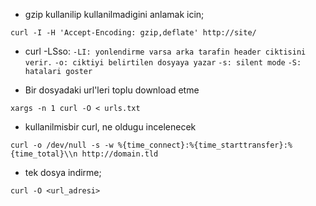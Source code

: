 * gzip kullanilip kullanilmadigini anlamak icin;
```
curl -I -H 'Accept-Encoding: gzip,deflate' http://site/
```

* curl -LSso:
`-LI: yonlendirme varsa arka tarafin header ciktisini verir.` 
`-o: ciktiyi belirtilen dosyaya yazar`
`-s: silent mode`
`-S: hatalari goster`

* Bir dosyadaki url'leri toplu download etme
```
xargs -n 1 curl -O < urls.txt
```
* kullanilmisbir curl, ne oldugu incelenecek
```
curl -o /dev/null -s -w %{time_connect}:%{time_starttransfer}:%{time_total}\\n http://domain.tld
```

* tek dosya indirme;

```
curl -O <url_adresi>
```
